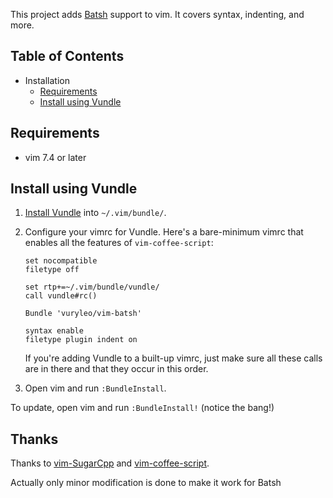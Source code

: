 This project adds [Batsh] support to vim. It covers syntax, indenting, and more.

[Batsh]: http://batsh.org/

## Table of Contents

- Installation
  - [Requirements](#requirements)
  - [Install using Vundle](#install-using-vundle)

## Requirements

 - vim 7.4 or later

## Install using Vundle

1. [Install Vundle] into `~/.vim/bundle/`.

[Install Vundle]: https://github.com/gmarik/vundle#quick-start

2. Configure your vimrc for Vundle. Here's a bare-minimum vimrc that enables all
   the features of `vim-coffee-script`:


   ```vim
   set nocompatible
   filetype off

   set rtp+=~/.vim/bundle/vundle/
   call vundle#rc()

   Bundle 'vuryleo/vim-batsh'

   syntax enable
   filetype plugin indent on
   ```

   If you're adding Vundle to a built-up vimrc, just make sure all these calls
   are in there and that they occur in this order.

3. Open vim and run `:BundleInstall`.

To update, open vim and run `:BundleInstall!` (notice the bang!)

## Thanks
Thanks to [vim-SugarCpp](https://github.com/ppwwyyxx/vim-SugarCpp) and [vim-coffee-script](https://github.com/kchmck/vim-coffee-script).

Actually only minor modification is done to make it work for Batsh
